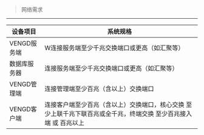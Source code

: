 <blockquote class="success">
    网络需求
</blockquote>  

* * * * * 


| 设备项目   |   系统规格 |
| --- | --- |
| VENGD服务端  |   W连接服务端至少千兆交换端口或更高（如汇聚等） |
|  数据库服务器 |  连接服务端至少千兆交换端口或更高（如汇聚等）  |  
| VENGD管理端   | 连接管理端至少百兆（含以上）交换端口  |
|  VENGD客户端 | 连接客户端至少百兆（含以上）交换端口，核心交换 至少上联千兆下联百兆或全千兆，终端交换	至少百兆接入端 或 百兆以上 |
 